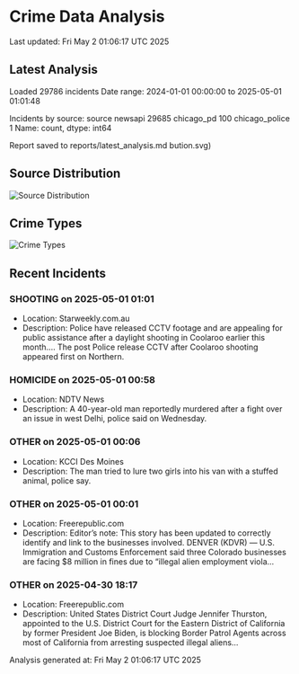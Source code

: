 # Crime Data Analysis
Last updated: Fri May  2 01:06:17 UTC 2025

## Latest Analysis

Loaded 29786 incidents
Date range: 2024-01-01 00:00:00 to 2025-05-01 01:01:48

Incidents by source:
source
newsapi           29685
chicago_pd          100
chicago_police        1
Name: count, dtype: int64

Report saved to reports/latest_analysis.md
bution.svg)

## Source Distribution
![Source Distribution](images/source_distribution.svg)

## Crime Types
![Crime Types](images/crime_types.svg)

## Recent Incidents

### SHOOTING on 2025-05-01 01:01
- Location: Starweekly.com.au
- Description: Police have released CCTV footage and are appealing for public assistance after a daylight shooting in Coolaroo earlier this month....
The post Police release CCTV after Coolaroo shooting appeared first on Northern.


### HOMICIDE on 2025-05-01 00:58
- Location: NDTV News
- Description: A 40-year-old man reportedly murdered after a fight over an issue in west Delhi, police said on Wednesday.


### OTHER on 2025-05-01 00:06
- Location: KCCI Des Moines
- Description: The man tried to lure two girls into his van with a stuffed animal, police say.


### OTHER on 2025-05-01 00:01
- Location: Freerepublic.com
- Description: Editor’s note: This story has been updated to correctly identify and link to the businesses involved. DENVER (KDVR) — U.S. Immigration and Customs Enforcement said three Colorado businesses are facing $8 million in fines due to “illegal alien employment viola…


### OTHER on 2025-04-30 18:17
- Location: Freerepublic.com
- Description: United States District Court Judge Jennifer Thurston, appointed to the U.S. District Court for the Eastern District of California by former President Joe Biden, is blocking Border Patrol Agents across most of California from arresting suspected illegal aliens…

Analysis generated at: Fri May  2 01:06:17 UTC 2025
